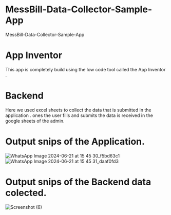 # MessBill-Data-Collector-Sample-App
MessBill-Data-Collector-Sample-App

# App Inventor 
This app is completely build using the low code tool called the App Inventor .

# Backend
Here we used excel sheets to collect the data that is submitted in the application . 
ones the user fills and submits the data is received in the google sheets of the admin.

# Output snips of the Application.

![WhatsApp Image 2024-06-21 at 15 45 30_f5bd63c1](https://github.com/Lakshmikarunesh/MessBill-Data-Collector-Sample-App/assets/107470513/35e424b2-8e83-49ef-9eb0-134ce980664c)
![WhatsApp Image 2024-06-21 at 15 45 31_daaf0fd3](https://github.com/Lakshmikarunesh/MessBill-Data-Collector-Sample-App/assets/107470513/0a73d988-ad0e-4920-8ca5-31264208d160)


# Output snips of the Backend data colected.
![Screenshot (6)](https://github.com/Lakshmikarunesh/MessBill-Data-Collector-Sample-App/assets/107470513/a586d0d6-f282-4e04-a7cb-cd87ccd2cde5)
